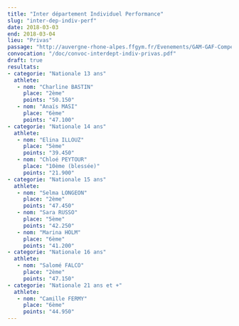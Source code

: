 ```yaml
---
title: "Inter département Individuel Performance"
slug: "inter-dep-indiv-perf"
date: 2018-03-03
end: 2018-03-04
lieu: "Privas"
passage: "http://auvergne-rhone-alpes.ffgym.fr/Evenements/GAM-GAF-Competition-Inter-dep-CENTRE-Individuels-Perf-Nat-Reg-DIR"
convocation: "/doc/convoc-interdept-indiv-privas.pdf"
draft: true
resultats:
- categorie: "Nationale 13 ans"
  athlete:
   - nom: "Charline BASTIN"
     place: "2ème"
     points: "50.150"
   - nom: "Anaïs MASI"
     place: "6ème"
     points: "47.100"
- categorie: "Nationale 14 ans"
  athlete:
   - nom: "Elina ILLOUZ"
     place: "5ème"
     points: "39.450"
   - nom: "Chloé PEYTOUR"
     place: "10ème (blessée)"
     points: "21.900"
- categorie: "Nationale 15 ans"
  athlete:
   - nom: "Selma LONGEON"
     place: "2ème"
     points: "47.450"
   - nom: "Sara RUSSO"
     place: "5ème"
     points: "42.250"
   - nom: "Marina HOLM"
     place: "6ème"
     points: "41.200"
- categorie: "Nationale 16 ans"
  athlete:
   - nom: "Salomé FALCO"
     place: "2ème"
     points: "47.150"
- categorie: "Nationale 21 ans et +"
  athlete:
   - nom: "Camille FERMY"
     place: "6ème"
     points: "44.950"
---
```

